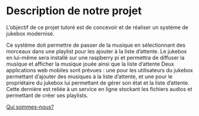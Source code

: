 # Description de notre projet

L’objectif de ce projet tutoré est de concevoir et de réaliser un système de jukebox modernisé.

Ce système doit permettre de passer de la musique en sélectionnant des morceaux dans une playlist pour les ajouter à la liste d’attente.
Le jukebox en lui-même sera installé sur une raspberry pi et permettra de diffuser la musique et afficher la musique jouée ainsi que la liste d’attente 
Deux applications web mobiles sont prévues : une pour les utilisateurs du jukebox permettant d’ajouter des musiques à la liste d’attente, et une pour le propriétaire du jukebox lui permettant de gérer son état et la liste d’attente. Cette dernière est reliée à un service en ligne stockant les fichiers audios et permettant de créer ses playlists.



[Qui sommes-nous?](/aboutUs.md)


